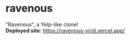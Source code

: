 # ravenous
“Ravenous”, a Yelp-like clone!
<br><b>Deployed site</b>: https://ravenous-virid.vercel.app/ 
